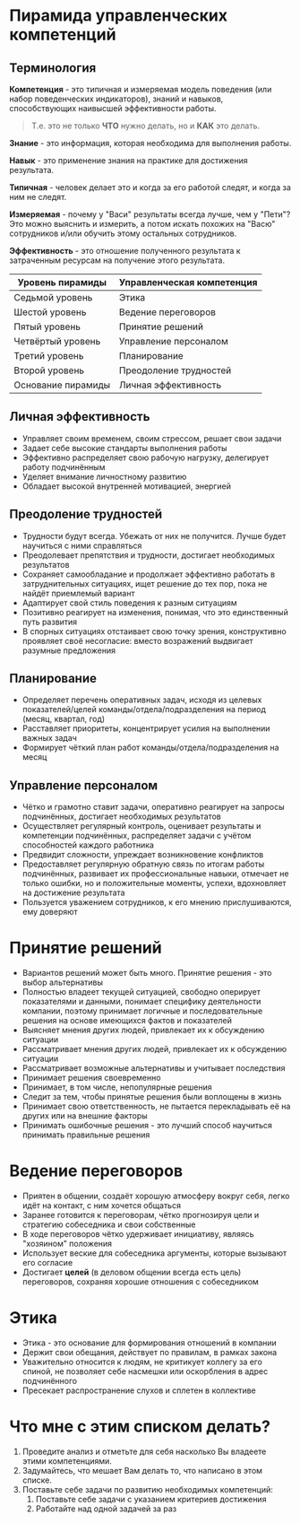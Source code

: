 # Пирамида управленческих компетенций
## Терминология

**Компетенция** - это типичная и измеряемая модель поведения (или набор поведенческих индикаторов), знаний и навыков, способствующих наивысшей эффективности работы.

> Т.е. это не только **ЧТО** нужно делать, но и **КАК** это делать. 

**Знание** - это информация, которая необходима для выполнения работы.

**Навык** - это применение знания на практике для достижения результата.

**Типичная** - человек делает это и когда за его работой следят, и когда за ним не следят.

**Измеряемая** - почему у "Васи" результаты всегда лучше, чем у "Пети"? Это можно выяснить и измерить, а потом искать похожих на "Васю" сотрудников и/или обучить этому остальных сотрудников.

**Эффективность** - это отношение полученного результата к затраченным ресурсам на получение этого результата.

| Уровень пирамиды   | Управленческая компетенция |
| ------------------ | -------------------------- |
| Седьмой уровень    | Этика                      |
| Шестой уровень     | Ведение переговоров        |
| Пятый уровень      | Принятие решений           |
| Четвёртый уровень  | Управление персоналом      |
| Третий уровень     | Планирование               |
| Второй уровень     | Преодоление трудностей     |
| Основание пирамиды | Личная эффективность       |

## Личная эффективность
- Управляет своим временем, своим стрессом, решает свои задачи
- Задает себе высокие стандарты выполнения работы
- Эффективно распределяет свою рабочую нагрузку, делегирует работу подчинённым
- Уделяет внимание личностному развитию
- Обладает высокой внутренней мотивацией, энергией

## Преодоление трудностей
- Трудности будут всегда. Убежать от них не получится. Лучше будет научиться с ними справляться
- Преодолевает препятствия и трудности, достигает необходимых результатов
- Сохраняет самообладание и продолжает эффективно работать в затруднительных ситуациях, ищет решение до тех пор, пока не найдёт приемлемый вариант
- Адаптирует свой стиль поведения к разным ситуациям
- Позитивно реагирует на изменения, понимая, что это единственный путь развития
- В спорных ситуациях отстаивает свою точку зрения, конструктивно проявляет своё несогласие: вместо возражений выдвигает разумные предложения

## Планирование
- Определяет перечень оперативных задач, исходя из целевых показателей/целей команды/отдела/подразделения на период (месяц, квартал, год)
- Расставляет приоритеты, концентрирует усилия на выполнении важных задач
- Формирует чёткий план работ команды/отдела/подразделения на месяц

## Управление персоналом
- Чётко и грамотно ставит задачи, оперативно реагирует на запросы подчинённых, достигает необходимых результатов
- Осуществляет регулярный контроль, оценивает результаты и компетенции подчинённых, распределяет задачи с учётом способностей каждого работника
- Предвидит сложности, упреждает возникновение конфликтов
- Предоставляет регулярную обратную связь по итогам работы подчинённых, развивает их профессиональные навыки, отмечает не только ошибки, но и положительные моменты, успехи, вдохновляет на достижение результата
- Пользуется уважением сотрудников, к его мнению прислушиваются, ему доверяют

# Принятие решений
- Вариантов решений может быть много. Принятие решения - это выбор альтернативы
- Полностью владеет текущей ситуацией, свободно оперирует показателями и данными, понимает специфику деятельности компании, поэтому принимает логичные и последовательные решения на основе имеющихся фактов и показателей
- Выясняет мнения других людей, привлекает их к обсуждению ситуации
- Рассматривает мнения других людей, привлекает их к обсуждению ситуации
- Рассматривает возможные альтернативы и учитывает последствия
- Принимает решения своевременно
- Принимает, в том числе, непопулярные решения
- Следит за тем, чтобы принятые решения были воплощены в жизнь
- Принимает свою ответственность, не пытается перекладывать её на других или на внешние факторы
- Принимать ошибочные решения - это лучший способ научиться принимать правильные решения

# Ведение переговоров
- Приятен в общении, создаёт хорошую атмосферу вокруг себя, легко идёт на контакт, с ним хочется общаться
- Заранее готовится к переговорам, чётко прогнозируя цели и стратегию собеседника и свои собственные
- В ходе переговоров чётко удерживает инициативу, являясь "хозяином" положения
- Использует веские для собеседника аргументы, которые вызывают его согласие
- Достигает **целей** (в деловом общении всегда есть цель) переговоров, сохраняя хорошие отношения с собеседником

# Этика
- Этика - это основание для формирования отношений в компании
- Держит свои обещания, действует по правилам, в рамках закона
- Уважительно относится к людям, не критикует коллегу за его спиной, не позволяет себе насмешки или оскорбления в адрес подчинённого
- Пресекает распространение слухов и сплетен в коллективе

# Что мне с этим списком делать?
1. Проведите анализ и отметьте для себя насколько Вы владеете этими компетенциями.
2. Задумайтесь, что мешает Вам делать то, что написано в этом списке.
3. Поставьте себе задачи по развитию необходимых компетенций:
    1. Поставьте себе задачи с указанием критериев достижения
    2. Работайте над одной задачей за раз